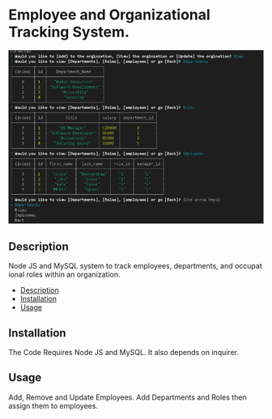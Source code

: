 # Employee and Organizational Tracking System.
<img src = "./img/et1.png">

## Description

Node JS and MySQL system to track employees, departments, and occupational roles within an organization.

     
  - [Description](#description)
  - [Installation](#installation)
  - [Usage](#usage)
  
## Installation

The Code Requires Node JS and MySQL. It also depends on inquirer. 

## Usage

Add, Remove and Update Employees. Add Departments and Roles then assign them to employees.

